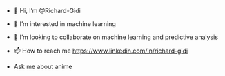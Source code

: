 - 👋 Hi, I’m @Richard-Gidi
- 👀 I’m interested in machine learning

- 💞️ I’m looking to collaborate on machine learning and predictive analysis
- 📫 How to reach me https://www.linkedin.com/in/richard-gidi
- Ask me about anime

<!---
Richard-Gidi/Richard-Gidi is a ✨ special ✨ repository because its `README.md` (this file) appears on your GitHub profile.
You can click the Preview link to take a look at your changes.
--->
